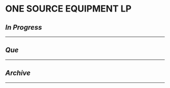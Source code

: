 # ONE SOURCE EQUIPMENT LP

## *In Progress*

--------------------

## *Que*

-----------------------------------
## *Archive*

-----------------------------------

